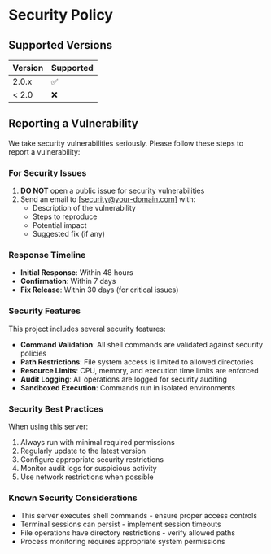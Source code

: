 # Security Policy

## Supported Versions

| Version | Supported          |
| ------- | ------------------ |
| 2.0.x   | :white_check_mark: |
| < 2.0   | :x:                |

## Reporting a Vulnerability

We take security vulnerabilities seriously. Please follow these steps to report a vulnerability:

### For Security Issues

1. **DO NOT** open a public issue for security vulnerabilities
2. Send an email to [security@your-domain.com] with:
   - Description of the vulnerability
   - Steps to reproduce
   - Potential impact
   - Suggested fix (if any)

### Response Timeline

- **Initial Response**: Within 48 hours
- **Confirmation**: Within 7 days
- **Fix Release**: Within 30 days (for critical issues)

### Security Features

This project includes several security features:

- **Command Validation**: All shell commands are validated against security policies
- **Path Restrictions**: File system access is limited to allowed directories
- **Resource Limits**: CPU, memory, and execution time limits are enforced
- **Audit Logging**: All operations are logged for security auditing
- **Sandboxed Execution**: Commands run in isolated environments

### Security Best Practices

When using this server:

1. Always run with minimal required permissions
2. Regularly update to the latest version
3. Configure appropriate security restrictions
4. Monitor audit logs for suspicious activity
5. Use network restrictions when possible

### Known Security Considerations

- This server executes shell commands - ensure proper access controls
- Terminal sessions can persist - implement session timeouts
- File operations have directory restrictions - verify allowed paths
- Process monitoring requires appropriate system permissions
